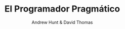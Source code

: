 ---
title: "El Programador Pragmático"
author: "Andrew Hunt & David Thomas"
img: "/images/pragmatic-programmer.jpg"
readtime: 8
description: "Una guía clásica que ofrece consejos prácticos y filosofías para desarrolladores que quieren perfeccionar su oficio y escribir mejor código."
popularity: 5
buy: 
    spain: https://www.amazon.es/dp/0135957052,
    usa: https://www.amazon.com/dp/0135957052

---